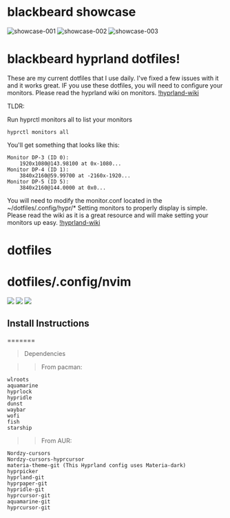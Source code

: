 # blackbeard showcase

![showcase-001](https://github.com/cvusmo/dotfiles/blob/dev/assets/showcase/showcase_001.png?raw=true)
![showcase-002](https://github.com/cvusmo/dotfiles/blob/master/assets/showcase/showcase_002.png?raw=true)
![showcase-003](https://github.com/cvusmo/dotfiles/blob/master/assets/showcase/showcase_003.png?raw=true)

# blackbeard hyprland dotfiles!
These are my current dotfiles that I use daily. I've fixed a few issues with it and it works great. 
IF you use these dotfiles, you will need to configure your monitors. Please read the hyprland wiki
on monitors. [!hyprland-wiki](https://wiki.hyprland.org/Configuring/Monitors/)

TLDR: 

Run hyprctl monitors all to list your monitors
```fish
hyprctl monitors all
```
You'll get something that looks like this:

```fish
Monitor DP-3 (ID 0):
    1920x1080@143.98100 at 0x-1080...
Monitor DP-4 (ID 1):
    3840x2160@59.99700 at -2160x-1920...
Monitor DP-5 (ID 5):
    3840x2160@144.0000 at 0x0...
```

You will need to modify the monitor.conf located in the ~/dotfiles/.config/hypr/*
Setting monitors to properly display is simple. Please read the wiki as it is a
great resource and will make setting your monitors up easy. 
[!hyprland-wiki](https://wiki.hyprland.org/Configuring/Monitors/)

# dotfiles


# dotfiles/.config/nvim

<a href="https://dotfyle.com/blacksheepcosmo/dotfiles-config-nvim"><img src="https://dotfyle.com/blacksheepcosmo/dotfiles-config-nvim/badges/plugins?style=flat" /></a>
<a href="https://dotfyle.com/blacksheepcosmo/dotfiles-config-nvim"><img src="https://dotfyle.com/blacksheepcosmo/dotfiles-config-nvim/badges/leaderkey?style=flat" /></a>
<a href="https://dotfyle.com/blacksheepcosmo/dotfiles-config-nvim"><img src="https://dotfyle.com/blacksheepcosmo/dotfiles-config-nvim/badges/plugin-manager?style=flat" /></a>


## Install Instructions

=======
>Dependencies 

>>From pacman:
 ```
wlroots
aquamarine
hyprlock
hypridle
dunst
waybar
wofi
fish
starship
```

>>From AUR:

```
Nordzy-cursors
Nordzy-cursors-hyprcursor
materia-theme-git (This Hyprland config uses Materia-dark)
hyprpicker    
hyprland-git
hyprpaper-git
hypridle-git
hyprcursor-git
aquamarine-git
hyprcursor-git
```


